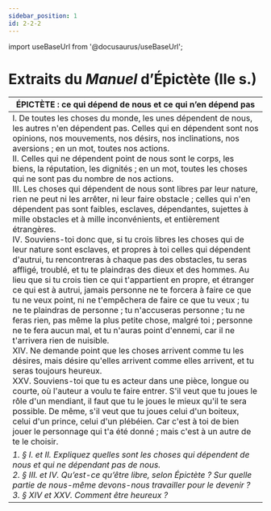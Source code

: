 ```yaml
---
sidebar_position: 1
id: 2-2-2
---
```


import useBaseUrl from '@docusaurus/useBaseUrl';

# Extraits du *Manuel* d’Épictète (IIe s.)

| ÉPICTÈTE : ce qui dépend de nous et ce qui n’en dépend pas |  
|----------------------------------------------------|  
| I. De toutes les choses du monde, les unes dépendent de nous, les autres n'en dépendent pas. Celles qui en dépendent sont nos opinions, nos mouvements, nos désirs, nos inclinations, nos aversions ; en un mot, toutes nos actions.<br/>II. Celles qui ne dépendent point de nous sont le corps, les biens, la réputation, les dignités ; en un mot, toutes les choses qui ne sont pas du nombre de nos actions.<br/>III. Les choses qui dépendent de nous sont libres par leur nature, rien ne peut ni les arrêter, ni leur faire obstacle ; celles qui n'en dépendent pas sont faibles, esclaves, dépendantes, sujettes à mille obstacles et à mille inconvénients, et entièrement étrangères.<br/>IV. Souviens-toi donc que, si tu crois libres les choses qui de leur nature sont esclaves, et propres à toi celles qui dépendent d'autrui, tu rencontreras à chaque pas des obstacles, tu seras affligé, troublé, et tu te plaindras des dieux et des hommes. Au lieu que si tu crois tien ce qui t'appartient en propre, et étranger ce qui est à autrui, jamais personne ne te forcera à faire ce que tu ne veux point, ni ne t'empêchera de faire ce que tu veux ; tu ne te plaindras de personne ; tu n'accuseras personne ; tu ne feras rien, pas même la plus petite chose, malgré toi ; personne ne te fera aucun mal, et tu n'auras point d'ennemi, car il ne t'arrivera rien de nuisible.<br/>XIV. Ne demande point que les choses arrivent comme tu les désires, mais désire qu'elles arrivent comme elles arrivent, et tu seras toujours heureux.<br/>XXV. Souviens-toi que tu es acteur dans une pièce, longue ou courte, où l'auteur a voulu te faire entrer. S'il veut que tu joues le rôle d'un mendiant, il faut que tu le joues le mieux qu'il te sera possible. De même, s'il veut que tu joues celui d'un boiteux, celui d'un prince, celui d'un plébéien. Car c'est à toi de bien jouer le personnage qui t'a été donné ; mais c'est à un autre de te le choisir. |  
| *1. § I. et II. Expliquez quelles sont les choses qui dépendent de nous et qui ne dépendant pas de nous. <br/> 2. § III. et IV. Qu’est-ce qu’être libre, selon Épictète ? Sur quelle partie de nous-même devons-nous travailler pour le devenir ?<br/> 3. § XIV et XXV. Comment être heureux ?* |  
